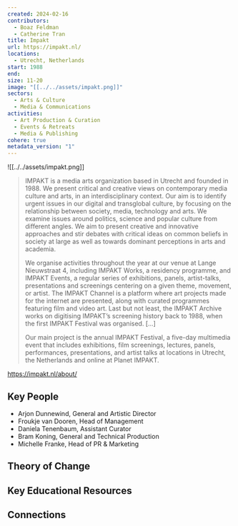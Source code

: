 ```yaml
---
created: 2024-02-16
contributors:
  - Boaz Feldman
  - Catherine Tran
title: Impakt
url: https://impakt.nl/
locations:
  - Utrecht, Netherlands
start: 1988
end: 
size: 11-20
image: "[[../../assets/impakt.png]]"
sectors:
  - Arts & Culture
  - Media & Communications
activities:
  - Art Production & Curation
  - Events & Retreats
  - Media & Publishing
cohere: true
metadata_version: "1"
---
```

![[../../assets/impakt.png]]

>IMPAKT is a media arts organization based in Utrecht and founded in 1988. We present critical and creative views on contemporary media culture and arts, in an interdisciplinary context. Our aim is to identify urgent issues in our digital and transglobal culture, by focusing on the relationship between society, media, technology and arts. We examine issues around politics, science and popular culture from different angles. We aim to present creative and innovative approaches and stir debates with critical ideas on common beliefs in society at large as well as towards dominant perceptions in arts and academia.
>
>We organise activities throughout the year at our venue at Lange Nieuwstraat 4, including IMPAKT Works, a residency programme, and IMPAKT Events, a regular series of exhibitions, panels, artist-talks, presentations and screenings centering on a given theme, movement, or artist. The IMPAKT Channel is a platform where art projects made for the internet are presented, along with curated programmes featuring film and video art. Last but not least, the IMPAKT Archive works on digitising IMPAKT’s screening history back to 1988, when the first IMPAKT Festival was organised. [...]
>
>Our main project is the annual IMPAKT Festival, a five-day multimedia event that includes exhibitions, film screenings, lectures, panels, performances, presentations, and artist talks at locations in Utrecht, the Netherlands and online at Planet IMPAKT.

https://impakt.nl/about/

## Key People

- Arjon Dunnewind, General and Artistic Director  
- Froukje van Dooren, Head of Management  
- Daniela Tenenbaum, Assistant Curator
- Bram Koning, General and Technical Production
- Michelle Franke, Head of PR & Marketing

## Theory of Change

## Key Educational Resources

## Connections










